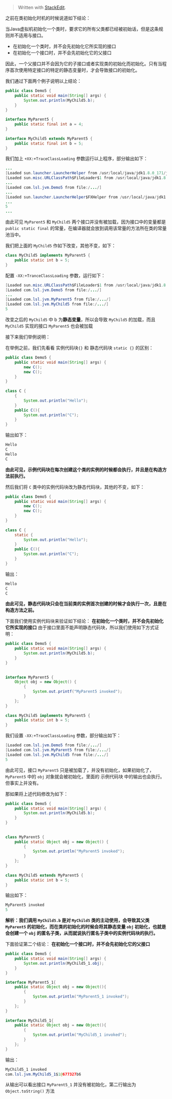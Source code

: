 


> Written with [StackEdit](https://stackedit.io/).

之前在类初始化时机的时候说道如下结论：

当Java虚拟机初始化一个类时，要求它的所有父类都已经被初始话，但是这条规则并不适用与接口。
- 在初始化一个类时，并不会先初始化它所实现的接口
- 在初始化一个接口时，并不会先初始化它的父接口

因此，一个父接口并不会因为它的子接口或者实现类的初始化而初始化。只有当程序首次使用特定接口的特定的静态变量时，才会导致接口的初始化。

我们通过下面两个例子说明以上结论：

```java
public class Demo5 {  
    public static void main(String[] args) {  
        System.out.println(MyChild5.b);  
    }  
}  
  
interface MyParent5 {  
    public static final int a = 4;  
}  
  
interface MyChild5 extends MyParent5 {  
    public static final int b = 5;  
}
```

我们加上 `+XX:+TraceClassLoading` 参数运行以上程序，部分输出如下：

```java
...
[Loaded sun.launcher.LauncherHelper from /usr/local/java/jdk1.8.0_171/jre/lib/rt.jar]
[Loaded sun.misc.URLClassPath$FileLoader$1 from /usr/local/java/jdk1.8.0_171/jre/lib/rt.jar]
...
[Loaded com.lsl.jvm.Demo5 from file:/.../]
...
[Loaded sun.launcher.LauncherHelper$FXHelper from /usr/local/java/jdk1.8.0_171/jre/lib/rt.jar]
...
5
...
```

由此可见 `MyParent5` 和 `MyChild5` 两个接口并没有被加载，因为接口中的变量都是 `public static final` 的常量，在编译器就会放到调用该常量的方法所在类的常量池当中。

我们把上面的 `MyChild5` 作如下改变，其他不变，如下：

```java
class MyChild5 implements MyParent5 {  
    public static int b = 5;  
}
```

配置 `-XX:+TranceClassLoading` 参数，运行如下：

```java
[Loaded sun.misc.URLClassPath$FileLoader$1 from /usr/local/java/jdk1.8.0_171/jre/lib/rt.jar]
[Loaded com.lsl.jvm.Demo5 from file:/.../]
...
[Loaded com.lsl.jvm.MyParent5 from file:/.../]
[Loaded com.lsl.jvm.MyChild5 from file:/.../]
5
```
改变之后的 `MyChild5` 中 b 为**静态变量**，所以会导致 `MyChild5` 的加载，而且 `MyChild5` 实现的接口 `MyParent5` 也会被加载

接下来我们举例说明：

在举例之前，我们先看看 实例代码块`{}` 和 静态代码块 `static {}` 的区别：

```java
public class Demo5 {  
    public static void main(String[] args) {  
        new C();  
        new C();  
    }  
}  
  
class C {  
    {  
        System.out.println("Hello");  
    }  
    public C(){  
        System.out.println("C");  
    }  
}
```
输出如下：
```java
Hello
C
Hello
C
```
**由此可见，示例代码块在每次创建这个类的实例的时候都会执行，并且是在构造方法前执行。**

然后我们将 `C` 类中的实例代码块改为静态代码块，其他的不变，如下：

```java
public class Demo5 {  
    public static void main(String[] args) {  
        new C();  
        new C();  
    }  
}  
  
class C {  
    static {  
        System.out.println("Hello");  
    }  
    public C(){  
        System.out.println("C");  
    }  
}
```
输出：
```java
Hello
C
C
```
**由此可见，静态代码块只会在当前类的实例首次创建的时候才会执行一次，且是在构造方法之前。**

下面我们使用实例代码块来验证如下结论：
**在初始化一个类时，并不会先初始化它所实现的接口**
由于接口里面不能声明静态代码块，所以我们使用如下方式证明：
```java
public class Demo5 {  
    public static void main(String[] args) {  
        System.out.println(MyChild5.b);  
    }  
}  
  
  
interface MyParent5 {  
    Object obj = new Object() {  
        {  
            System.out.printf("MyParent5 invoked");  
        }  
    };  
}  
  
class MyChild5 implements MyParent5 {  
    public static int b = 5;  
}
```

我们设置 `-XX:+TraceClassLoading` 参数，部分输出如下：

```java
[Loaded com.lsl.jvm.Demo5 from file:/.../]
[Loaded com.lsl.jvm.MyParent5 from file:/.../]
[Loaded com.lsl.jvm.MyChild5 from file:/.../]
5
```

由此可见，接口 `MyParent5` 只是被加载了，并没有初始化，如果初始化了，`MyParent5` 中的 `obj` 对象就会被初始化，里面的 示例代码块 中的输出也会执行。但事实上并没有。

那如果将上述代码修改为如下：

```java
public class Demo5 {  
    public static void main(String[] args) {  
        System.out.println(MyChild5.b);  
    }  
}  
  
  
class MyParent5 {  
    public static Object obj = new Object() {  
        {  
            System.out.println("MyParent5 invoked");  
        }  
    };  
} 
  
class MyChild5 extends MyParent5 {  
    public static int b = 5;  
}
```

输出如下：

```java
MyParent5 invoked
5
```

**解析：我们调用 `MyChild5.b` 是对 `MyChild5` 类的主动使用，会导致其父类 `MyParent5` 的初始化，而在类的初始化的时候会将其静态变量 `obj` 初始化，也就是会创建一个 `obj` 的匿名子类，从而就说执行匿名子类中的实例代码块的执行。**


下面验证第二个结论：
**在初始化一个接口时，并不会先初始化它的父接口**

```java
public class Demo5 {  
    public static void main(String[] args) {  
        System.out.println(MyChild5_1.obj);  
    }  
}

interface MyParent5_1{  
    public static Object obj = new Object(){  
        {  
            System.out.println("MyParent5_1 invoked");  
        }  
    };  
}  
  
interface MyChild5_1{  
    public static Object obj = new Object(){  
        {  
            System.out.println("MyChild5_1 invoked");  
        }  
    };  
}

```

输出：

```java
MyChild5_1 invoked
com.lsl.jvm.MyChild5_1$1@677327b6
```
从输出可以看出接口 `MyParent5_1` 并没有被初始化，第二行输出为 `Object.toString()` 方法
<!--stackedit_data:
eyJoaXN0b3J5IjpbLTE1MTU4MTY4NjQsLTYzMDY1MTAwOCwxND
M5ODgzNjc5LDE1OTI3ODE4NDksMTY2OTQ0ODEzOCw0MDk2MjU1
MTcsLTE1MDc5NzY2MDksMTM2NDYwNTg1NSw0NDIzNTU5NzMsNz
M4Mzc2MDUwLDczMDk5ODExNl19
-->